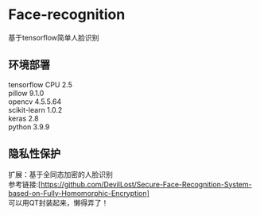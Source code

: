 # Face-recognition
基于tensorflow简单人脸识别

## 环境部署
tensorflow CPU 2.5 <br>
pillow 9.1.0 <br>
opencv 4.5.5.64 <br>
scikit-learn 1.0.2 <br>
keras 2.8 <br>
python 3.9.9

## 隐私性保护
扩展：基于全同态加密的人脸识别 <br> 参考链接:[https://github.com/DevilLost/Secure-Face-Recognition-System-based-on-Fully-Homomorphic-Encryption]
<br>
可以用QT封装起来，懒得弄了！
